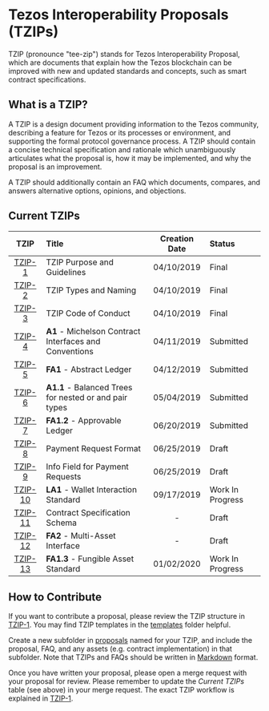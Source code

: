 # Tezos Interoperability Proposals (TZIPs)

TZIP (pronounce "tee-zip") stands for Tezos Interoperability Proposal, which are documents that explain how the Tezos blockchain can be improved with new and updated standards and concepts, such as smart contract specifications.

## What is a TZIP?

A TZIP is a design document providing information to the Tezos community, describing a feature for Tezos or its processes or environment, and supporting the formal protocol governance process. A TZIP should contain a concise technical specification and rationale which unambiguously articulates what the proposal is, how it may be implemented, and why the proposal is an improvement.

A TZIP should additionally contain an FAQ which documents, compares, and answers alternative options, opinions, and objections.

## Current TZIPs

|    TZIP   | Title                                                      | Creation Date | Status             |
| :-------: | :--------------------------------------------------------- | :-----------: | :----------------- |
| [TZIP-1]  | TZIP Purpose and Guidelines                                |  04/10/2019   | Final              |
| [TZIP-2]  | TZIP Types and Naming                                      |  04/10/2019   | Final              |
| [TZIP-3]  | TZIP Code of Conduct                                       |  04/10/2019   | Final              |
| [TZIP-4]  | **A1** - Michelson Contract Interfaces and Conventions     |  04/11/2019   | Submitted          |
| [TZIP-5]  | **FA1** - Abstract Ledger                                  |  04/12/2019   | Submitted          |
| [TZIP-6]  | **A1.1** - Balanced Trees for nested or and pair types     |  05/04/2019   | Submitted          |
| [TZIP-7]  | **FA1.2** - Approvable Ledger                              |  06/20/2019   | Submitted          |
| [TZIP-8]  | Payment Request Format                                     |  06/25/2019   | Draft              |
| [TZIP-9]  | Info Field for Payment Requests                            |  06/25/2019   | Draft              |
| [TZIP-10] | **LA1** - Wallet Interaction Standard                      |  09/17/2019   | Work In Progress   |
| [TZIP-11] | Contract Specification Schema                              |       -       | Draft              |
| [TZIP-12] | **FA2** - Multi-Asset Interface                            |       -       | Draft              |
| [TZIP-13] | **FA1.3** - Fungible Asset Standard                        |  01/02/2020   | Work In Progress   |

## How to Contribute

If you want to contribute a proposal, please review the TZIP structure in [TZIP-1](/proposals/tzip-1/tzip-1.md). You may find TZIP templates in the [templates](/templates) folder helpful.

Create a new subfolder in [proposals](/proposals) named for your TZIP, and include the proposal, FAQ, and any assets (e.g. contract implementation) in that subfolder. Note that TZIPs and FAQs should be written in [Markdown](https://docs.gitlab.com/ee/user/markdown.html) format.

Once you have written your proposal, please open a merge request with your proposal for review. Please remember to update the *Current TZIPs* table (see above) in your merge request. The exact TZIP workflow is explained in [TZIP-1](/proposals/tzip-1/tzip-1.md).

[TZIP-1]: proposals/tzip-1
[TZIP-2]: proposals/tzip-2
[TZIP-3]: proposals/tzip-3
[TZIP-4]: proposals/tzip-4
[TZIP-5]: proposals/tzip-5
[TZIP-6]: proposals/tzip-6
[TZIP-7]: proposals/tzip-7
[TZIP-8]: proposals/tzip-8
[TZIP-9]: proposals/tzip-9
[TZIP-10]: proposals/tzip-10
[TZIP-11]: proposals/tzip-11
[TZIP-12]: proposals/tzip-12
[TZIP-13]: proposals/tzip-13

